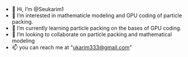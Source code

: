 - 👋 Hi, I’m @Seukarim1
- 👀 I’m interested in mathematicle modeling and GPU coding of particle packing.
- 🌱 I’m currently learning particle packing on the bases of GPU coding.
- 💞️ I’m looking to collaborate on particle packing and mathematical modeling
- 📫 you can reach me at "ukarim333@gmail.com"
